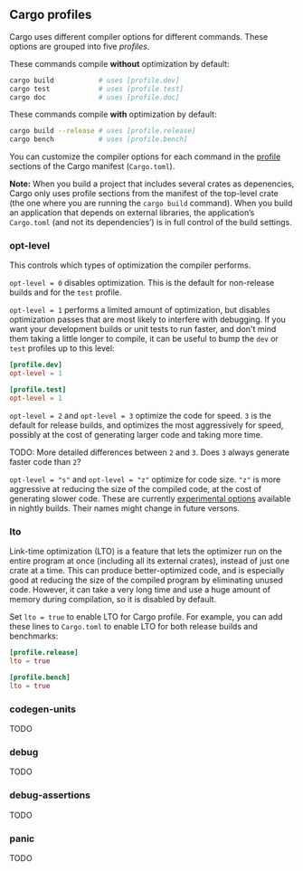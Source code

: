 ## Cargo profiles

Cargo uses different compiler options for different commands.  These options
are grouped into five *profiles*.

These commands compile **without** optimization by default:

```sh
cargo build           # uses [profile.dev]
cargo test            # uses [profile.test]
cargo doc             # uses [profile.doc]
```

These commands compile **with** optimization by default:

```sh
cargo build --release # uses [profile.release]
cargo bench           # uses [profile.bench]
```

You can customize the compiler options for each command in the [profile]
sections of the Cargo manifest (`Cargo.toml`).

**Note:** When you build a project that includes several crates as
depenencies, Cargo only uses profile sections from the manifest of the
top-level crate (the one where you are running the `cargo build` command).
When you build an application that depends on external libraries, the
application’s `Cargo.toml` (and not its dependencies’) is in full control of
the build settings.

### opt-level

This controls which types of optimization the compiler performs.

`opt-level = 0` disables optimization.  This is the default for non-release
builds and for the `test` profile.

`opt-level = 1` performs a limited amount of optimization, but disables
optimization passes that are most likely to interfere with debugging.  If
you want your development builds or unit tests to run faster, and don't mind
them taking a little longer to compile, it can be useful to bump the `dev` or
`test` profiles up to this level:

```toml
[profile.dev]
opt-level = 1

[profile.test]
opt-level = 1
```

`opt-level = 2` and `opt-level = 3` optimize the code for speed.  `3` is the
default for release builds, and optimizes the most aggressively for speed,
possibly at the cost of generating larger code and taking more time.

TODO: More detailed differences between `2` and `3`.  Does `3` always generate
faster code than `2`?

`opt-level = "s"` and `opt-level = "z"` optimize for code size.  `"z"` is more
aggressive at reducing the size of the compiled code, at the cost of
generating slower code.  These are currently [experimental options][gh35784]
available in nightly builds.  Their names might change in future versons.

[gh35784]: https://github.com/rust-lang/rust/issues/35784

### lto

Link-time optimization (LTO) is a feature that lets the optimizer run on the
entire program at once (including all its external crates), instead of just
one crate at a time.  This can produce better-optimized code, and is
especially good at reducing the size of the compiled program by eliminating
unused code.  However, it can take a very long time and use a huge amount of
memory during compilation, so it is disabled by default.

Set `lto = true` to enable LTO for Cargo profile.  For example, you can add
these lines to `Cargo.toml` to enable LTO for both release builds and
benchmarks:

```toml
[profile.release]
lto = true

[profile.bench]
lto = true
```

### codegen-units

TODO

### debug

TODO

### debug-assertions

TODO

### panic

TODO

[profile]: http://doc.crates.io/manifest.html#the-profile-sections
